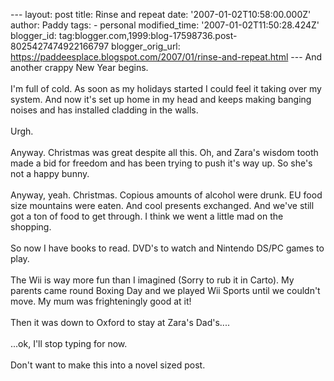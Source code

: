 \-\-- layout: post title: Rinse and repeat date:
\'2007-01-02T10:58:00.000Z\' author: Paddy tags: - personal
modified\_time: \'2007-01-02T11:50:28.424Z\' blogger\_id:
tag:blogger.com,1999:blog-17598736.post-8025427474922166797
blogger\_orig\_url:
https://paddeesplace.blogspot.com/2007/01/rinse-and-repeat.html \-\--
And another crappy New Year begins.\
\
I\'m full of cold. As soon as my holidays started I could feel it taking
over my system. And now it\'s set up home in my head and keeps making
banging noises and has installed cladding in the walls.\
\
Urgh.\
\
Anyway. Christmas was great despite all this. Oh, and Zara\'s wisdom
tooth made a bid for freedom and has been trying to push it\'s way up.
So she\'s not a happy bunny.\
\
Anyway, yeah. Christmas. Copious amounts of alcohol were drunk. EU food
size mountains were eaten. And cool presents exchanged. And we\'ve still
got a ton of food to get through. I think we went a little mad on the
shopping.\
\
So now I have books to read. DVD\'s to watch and Nintendo DS/PC games to
play.\
\
The Wii is way more fun than I imagined (Sorry to rub it in Carto). My
parents came round Boxing Day and we played Wii Sports until we
couldn\'t move. My mum was frighteningly good at it!\
\
Then it was down to Oxford to stay at Zara\'s Dad\'s\....\
\
\...ok, I\'ll stop typing for now.\
\
Don\'t want to make this into a novel sized post.
